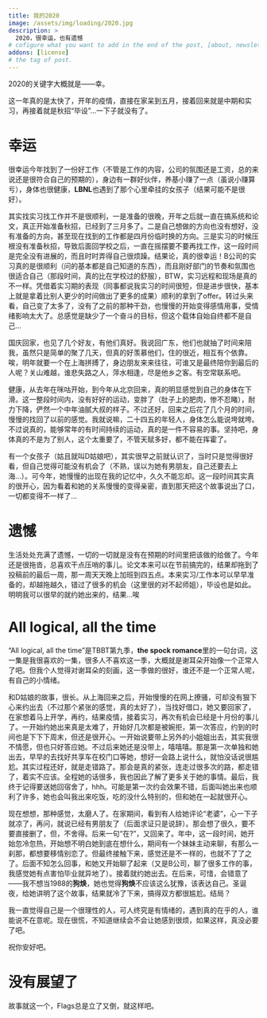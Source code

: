 ```yaml
---
title: 我的2020
image: /assets/img/loading/2020.jpg
description: >
  2020，很幸运，也有遗憾
# cofigure what you want to add in the end of the post, [about, newsletter, related, random, license]
addons: [license]
# the tag of post.
---
```


2020的关键字大概就是——幸。<br>

这一年真的是太快了，开年的疫情，直接在家呆到五月，接着回来就是中期和实习，再接着就是秋招“毕设”...一下子就没有了。<br>

# 幸运

很幸运今年找到了一份好工作（不管是工作的内容，公司的氛围还是工资，总的来说还是很符合自己的预期的），身边有一群好伙伴，养基小赚了一点（虽说小赚算亏），身体也很健康，**LBNL**也遇到了那个心里牵挂的女孩子（结果可能不是很好）。<br>

其实找实习找工作并不是很顺利，一是准备的很晚，开年之后就一直在搞系统和论文，真正开始准备秋招，已经到了三月多了。二是自己想做的方向也没有想好，没有准备的方向，甚至现在找到的工作都是四月份临时换的方向。三是实习的时候压根没有准备秋招，导致后面回学校之后，一直在摇摆要不要再找工作，这一段时间是完全没有进展的，而且时时弄得自己很烦躁。结果论，真的很幸运！B公司的实习真的是很顺利（问的基本都是自己知道的东西），而且刚好部门的节奏和氛围也很适合自己（那段时间，真的比在学校过的舒服），BTW，实习远程和现场是真的不一样。凭借着实习期的表现（同事都说我实习的时间很短，但是进步很快，基本上就是拿着比别人更少的时间做出了更多的成果）顺利的拿到了offer。转过头来看，自己变了太多了，没有了之前的那种干劲，也慢慢的开始变得感情用事，受情绪影响太大了。总感觉是缺少了一个奋斗的目标，但这个载体自始自终都不是自己...<br>

国庆回家，也见了几个好友，有他们真好。我说回广东，他们也就抽了时间来陪我，虽然只是简单的聚了几天，但真的好羡慕他们，住的很近，相互有个依靠。唉，明年就要一个在上海拼搏了，身边朋友来来往往，可谁又是最终陪你到最后的人呢？关山难越，谁悲失路之人，萍水相逢，尽是他乡之客。有空常联系吧。<br>

健康，从去年在咪咕开始，到今年从北京回来，真的明显感觉到自己的身体在下滑。这一整段时间内，没有好好的运动，变胖了（肚子上的肥肉，惨不忍睹），耐力下降，俨然一个中年油腻大叔的样子。不过还好，回来之后花了几个月的时间，慢慢的找回了以前的感觉。我就说嘛，二十四五的年轻人，身体怎么能说垮就垮。不过说真的，能够常年的有时间持续的运动，真的是一件不容易的事。坚持吧，身体真的不是为了别人，这个太重要了，不管天赋多好，都不能在挥霍了。<br>

有一个女孩子（姑且就叫D姑娘吧），其实很早之前就认识了，当时只是觉得很好看，但自己觉得可能没有机会了（不熟，误以为她有男朋友，自己还要去上海...）。可今年，她慢慢的出现在我的记忆中，久久不能忘却。这一段时间其实真的很开心，因为看着和她的关系慢慢的变得亲密，直到那天把这个故事说出了口，一切都变得不一样了...<br>

# 遗憾
生活处处充满了遗憾，一切的一切就是没有在预期的时间里把该做的给做了。今年还是很拖沓，总喜欢干点压哨的事儿。论文本来可以在节前搞完的，结果却拖到了投稿前的最后一周，那一周天天晚上加班到四五点。本来实习/工作本可以早早准备的，却越拖越久，错过了很多的机会（这里很的对不起师姐），毕设也是如此。明明我可以很早的就约她出来的，结果...唉<br>

# All logical, all the time

“All logical, all the time”是TBBT第九季，**the spock romance**里的一句台词，这一集是我很喜欢的一集，很多人不喜欢这一季，大概就是谢耳朵开始像一个正常人了吧。但我个人觉得对谢耳朵的刻画，这一季做的很好，谁还不是一个正常人呢，有自己的小情绪。<br>

和D姑娘的故事，很长。从上海回来之后，开始慢慢的在网上撩骚，可却没有狠下心来约出去（不过那个紧张的感觉，真的太好了），当找好借口，她又要回家了，在家想着马上开学，再约，结果疫情，接着实习，再次有机会已经是十月份的事儿了。一开始约她出来真是太难了，开始好几次都是被婉拒，第一次答应，约到的时间也是下下下周末，但还是很开心。一开始说要带上另外的小姐姐出去，其实我很不情愿，但也只好答应她。不过后来她还是没带上，嘻嘻嘻。那是第一次单独和她出去，早早的去找好共享车在校门口等她，想好一会路上说什么，就怕没话说很尴尬。其实过程还好，就是走错路了。那会是真的紧张，连走过很多次的路，都走错了，着实不应该。全程她的话很多，我也因此了解了更多关于她的事情。最后，我终于记得要送她回宿舍了，hhh。可能是第一次约会效果不错，后面叫她出来也顺利了许多，她也会叫我出来吃饭，吃的没什么特别的，但和她在一起就很开心。<br> 

现在想想，那种感觉，太磨人了。在家期间，看到有人给她评论“老婆”，心一下子就凉了，再问，就说已经有男朋友了（后面求证只是说辞）。那会想了很久，要不要直接删了，但，不舍得。后来一句“在?”，又回来了。年中，这一段时间，她开始忽冷忽热，开始想不明白她到底在想什么，期间有一个妹妹主动来聊，有那么一刹那，都想要移情别恋了。但最终接触下来，感觉还是不一样的，也就不了了之了。后面不知怎么回事，和她又开始聊了起来（又是B公司，聊了很多工作的事，我感觉她有点害怕毕业就异地了）。接着就约她出去。在后来，可惜，会错意了——我不想当1988的**狗焕**，她也觉得**狗焕**不应该这么犹豫，该表达自己。圣诞夜，给她讲明了这个故事，结果就冷了下来，搞得双方都很尴尬。结局？<br>

我一直觉得自己是一个很理性的人，可人终究是有情绪的，遇到真的在乎的人，谁能说不在意呢。现在很慌，不知道继续会不会让她感到很烦，如果这样，真没必要了吧。<br>

祝你安好吧。<br>

# 没有展望了
故事就这一个，Flags总是立了又倒，就这样吧。